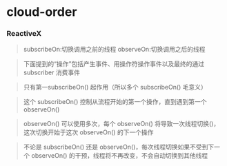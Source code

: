 # cloud-order
### ReactiveX
>subscribeOn:切换调用之前的线程
>observeOn:切换调用之后的线程

>下面提到的“操作”包括产生事件、用操作符操作事件以及最终的通过 subscriber 消费事件

>只有第一subscribeOn() 起作用（所以多个 subscribeOn() 毛意义）

>这个 subscribeOn() 控制从流程开始的第一个操作，直到遇到第一个 observeOn()

>observeOn() 可以使用多次，每个 observeOn() 将导致一次线程切换()，这次切换开始于这次 observeOn() 的下一个操作

>不论是 subscribeOn() 还是 observeOn()，每次线程切换如果不受到下一个 observeOn() 的干预，线程将不再改变，不会自动切换到其他线程
